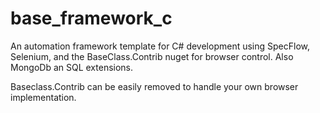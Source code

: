 # base_framework_c
An automation framework template for C# development using SpecFlow, Selenium, and the BaseClass.Contrib nuget for browser control.
Also MongoDb an SQL extensions.

Baseclass.Contrib can be easily removed to handle your own browser implementation.

